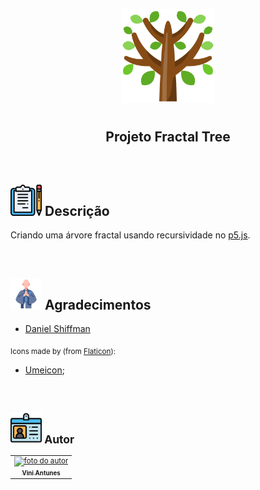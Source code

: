 <p align="center">
  <img src="img/tree.png" float="center" width=150px/>
</p>
    
<h1 align="center">
  <h2 align="center"><strong align="center">Projeto Fractal Tree</strong></h2>
</h1>

<br>

<h2><img src="img/descricao.png" width=50px/> Descrição </h2>

<p>
  Criando uma árvore fractal usando recursividade no <a href="https://p5js.org/" target="_blank" title="p5.js"> p5.js</a>.
</p>

<br>

<h2><img src="img/agradecimentos.svg" width=50px/> Agradecimentos </h2>

<ul>
  <li><a href="https://shiffman.net/" target="_blank"> Daniel Shiffman </a></li>
</ul>

<p>
  <sub>
    <adress>
      Icons made by (from <a href="https://www.flaticon.com/br/" target="_blank" title="Flaticon"> Flaticon</a>):
      <ul>
        <li><a href="https://www.flaticon.com/authors/umeicon" title="umeicon">Umeicon</a>;</li>
      </ul>
    </adress>
  <sub>
</p>

<br>

<h2><img src="img/autor.svg" width=50px/> Autor </h2>

<table>
  <tr>
    <td align="center"><a href="https://www.linkedin.com/in/vini-antunes/" target="_blank"><img src="https://avatars0.githubusercontent.com/u/57882903?s=460&u=caee8cc76060b036952e169feba0449f2d43519e&v=4" width="140px;" alt="foto do autor"/><br /><sub><b>Vini Antunes</b></sub></a><br /></td>
  <tr>
</table>

<br>

